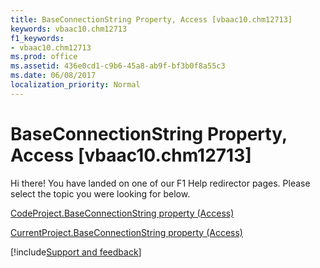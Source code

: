 ```yaml
---
title: BaseConnectionString Property, Access [vbaac10.chm12713]
keywords: vbaac10.chm12713
f1_keywords:
- vbaac10.chm12713
ms.prod: office
ms.assetid: 436e0cd1-c9b6-45a8-ab9f-bf3b0f8a55c3
ms.date: 06/08/2017
localization_priority: Normal
---
```



# BaseConnectionString Property, Access [vbaac10.chm12713]

Hi there! You have landed on one of our F1 Help redirector pages. Please select the topic you were looking for below.

[CodeProject.BaseConnectionString property (Access)](http://msdn.microsoft.com/library/118da929-8e30-25eb-c940-27ce924a88f7%28Office.15%29.aspx)

[CurrentProject.BaseConnectionString property (Access)](http://msdn.microsoft.com/library/280bb905-d321-d844-8ab6-6c9352dd3ab0%28Office.15%29.aspx)

[!include[Support and feedback](~/includes/feedback-boilerplate.md)]